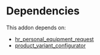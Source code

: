 # Dependencies

This addon depends on:

- [hr_personal_equipment_request](../../../../odoo-bringout-oca-hr-hr_personal_equipment_request)
- [product_variant_configurator](../../../../../oca-product/odoo-bringout-oca-product-variant-product_variant_configurator)
